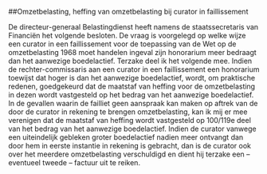 <meta http-equiv='Content-Type' content='text/html; charset=utf-8' />

##Omzetbelasting, heffing van omzetbelasting bij curator in faillissement

De directeur-generaal Belastingdienst heeft namens de staatssecretaris van Financiën het volgende besloten.       De vraag is voorgelegd op welke wijze een curator in een faillissement voor de toepassing van de Wet op de omzetbelasting 1968 moet handelen ingeval zijn honorarium meer bedraagt dan het aanwezige boedelactief. Terzake deel ik het volgende mee.   Indien de rechter-commissaris aan een curator in een faillissement een honorarium toewijst dat hoger is dan het aanwezige boedelactief, wordt, om praktische redenen, goedgekeurd dat de maatstaf van heffing voor de omzetbelasting in dezen wordt vastgesteld op het bedrag van het aanwezige boedelactief. In de gevallen waarin de failliet geen aanspraak kan maken op aftrek van de door de curator in rekening te brengen omzetbelasting, kan ik mij er mee verenigen dat de maatstaf van heffing wordt vastgesteld op 100/119e deel van het bedrag van het aanwezige boedelactief.   Indien de curator vanwege een uiteindelijk gebleken groter boedelactief nadien meer ontvangt dan door hem in eerste instantie in rekening is gebracht, dan is de curator ook over het meerdere omzetbelasting verschuldigd en dient hij terzake een – eventueel tweede – factuur uit te reiken.    
